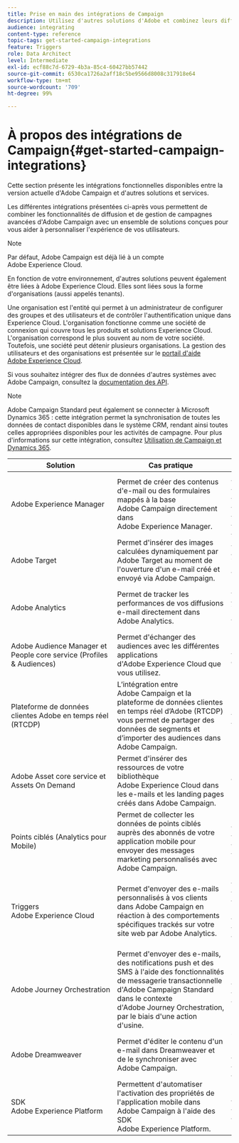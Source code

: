 ```yaml
---
title: Prise en main des intégrations de Campaign
description: Utilisez d'autres solutions d'Adobe et combinez leurs différentes fonctionnalités avec Campaign.
audience: integrating
content-type: reference
topic-tags: get-started-campaign-integrations
feature: Triggers
role: Data Architect
level: Intermediate
exl-id: ecf88c7d-6729-4b3a-85c4-60427bb57442
source-git-commit: 6530ca1726a2aff18c5be9566d8008c317918e64
workflow-type: tm+mt
source-wordcount: '709'
ht-degree: 99%

---
```


# À propos des intégrations de Campaign{#get-started-campaign-integrations}

Cette section présente les intégrations fonctionnelles disponibles entre la version actuelle d&#39;Adobe Campaign et d&#39;autres solutions et services.

Les différentes intégrations présentées ci-après vous permettent de combiner les fonctionnalités de diffusion et de gestion de campagnes avancées d&#39;Adobe Campaign avec un ensemble de solutions conçues pour vous aider à personnaliser l&#39;expérience de vos utilisateurs.

>[!NOTE]
>
> Par défaut, Adobe Campaign est déjà lié à un compte Adobe Experience Cloud.

En fonction de votre environnement, d&#39;autres solutions peuvent également être liées à Adobe Experience Cloud. Elles sont liées sous la forme d&#39;organisations (aussi appelés tenants).

Une organisation est l&#39;entité qui permet à un administrateur de configurer des groupes et des utilisateurs et de contrôler l&#39;authentification unique dans Experience Cloud. L&#39;organisation fonctionne comme une société de connexion qui couvre tous les produits et solutions Experience Cloud. L&#39;organisation correspond le plus souvent au nom de votre société. Toutefois, une société peut détenir plusieurs organisations. La gestion des utilisateurs et des organisations est présentée sur le [portail d&#39;aide Adobe Experience Cloud](https://experienceleague.adobe.com/docs/core-services/interface/manage-users-and-products/organizations.html?lang=fr).

Si vous souhaitez intégrer des flux de données d&#39;autres systèmes avec Adobe Campaign, consultez la [documentation des API](../../api/using/get-started-apis.md).

>[!NOTE]
>
>Adobe Campaign Standard peut également se connecter à Microsoft Dynamics 365 : cette intégration permet la synchronisation de toutes les données de contact disponibles dans le système CRM, rendant ainsi toutes celles appropriées disponibles pour les activités de campagne. Pour plus d&#39;informations sur cette intégration, consultez [Utilisation de Campaign et Dynamics 365](../../integrating/using/d365-acs-get-started.md).


<table> 
 <thead> 
  <tr> 
   <th> Solution<br /> </th> 
   <th> Cas pratique<br /> </th> 
   <th> Reportez-vous à<br /> </th> 
  </tr> 
 </thead> 
 <tbody> 
  <tr> 
   <td> Adobe Experience Manager<br /> </td> 
   <td> Permet de créer des contenus d'e-mail ou des formulaires mappés à la base Adobe Campaign directement dans Adobe Experience Manager.<br /> </td> 
   <td> 
     <a href="../../integrating/using/integrating-with-experience-manager.md">Utiliser Campaign et Experience Manager</a>, <a href="https://helpx.adobe.com/fr/experience-manager/6-4/sites/administering/using/campaignstandard.html">Intégrer Experience Manager et Campaign Standard</a>, <a href="https://experienceleague.adobe.com/docs/experience-manager-65/administering/integration/campaignstandard.html?lang=fr">Créer un e-mail avec Experience Manager et Campaign</a> 
    </td> 
  </tr> 
  <tr> 
   <td> Adobe Target<br /> </td> 
   <td> Permet d'insérer des images calculées dynamiquement par Adobe Target au moment de l'ouverture d'un e-mail créé et envoyé via Adobe Campaign.<br /> </td> 
   <td> 
    <a href="../../integrating/using/about-campaign-target-integration.md">Utiliser Campaign et Target</a>, <a href="https://experienceleague.adobe.com/docs/target/using/integrate/campaign-and-target.html?lang=fr">Intégrer Campaign et Target</a>, vidéo <a href="https://helpx.adobe.com/fr/marketing-cloud/how-to/email-marketing.html">Personnaliser les images d'e-mail en temps réel</a> (étape 3)
    </td> 
  </tr> 
  <tr> 
   <td> Adobe Analytics<br /> </td> 
   <td> Permet de tracker les performances de vos diffusions e-mail directement dans Adobe Analytics.<br /> </td> 
   <td> 
    <a href="../../integrating/using/about-campaign-analytics-integration.md">Partager les données de Campaign avec Analytics</a>, vidéo <a href="https://helpx.adobe.com/fr/marketing-cloud/how-to/email-marketing.html">Partager les KPI pour le reporting intégré de Campaign</a> (étape 1))
    </td> 
  </tr> 
  <tr> 
   <td> Adobe Audience Manager et People core service (Profiles &amp; Audiences)<br /> </td> 
   <td> Permet d'échanger des audiences avec les différentes applications d'Adobe Experience Cloud que vous utilisez.<br /> </td> 
   <td> <a href="../../integrating/using/about-campaign-audience-manager-or-people-core-service-integration.md">People core service (Profiles &amp; Audiences)</a><br /> </td> 
  </tr> 
   <tr> 
   <td> Plateforme de données clientes Adobe en temps réel (RTCDP)<br /> </td> 
   <td> L’intégration entre Adobe Campaign et la plateforme de données clientes en temps réel d’Adobe (RTCDP) vous permet de partager des données de segments et d’importer des audiences dans Adobe Campaign.</td>
   <td><a href="../../integrating/using/get-started-sources-destinations.md">Prise en main des sources et des destinations</a></td>
  </tr> 
  <tr> 
   <td> Adobe Asset core service et Assets On Demand<br /> </td> 
   <td> Permet d'insérer des ressources de votre bibliothèque Adobe Experience Cloud dans les e-mails et les landing pages créés dans Adobe Campaign.<br /> </td> 
   <td> <a href="../../integrating/using/working-with-campaign-and-assets-core-service.md">Assets core service</a> ou Assets On Demand<br /> </td> 
  </tr> 
  <tr> 
   <td> Points ciblés (Analytics pour Mobile)<br /> </td> 
   <td> Permet de collecter les données de points ciblés auprès des abonnés de votre application mobile pour envoyer des messages marketing personnalisés avec Adobe Campaign.<br /> </td> 
   <td> <a href="../../integrating/using/about-campaign-points-of-interest-data-integration.md">Envoyer des messages marketing en fonction de la localisation avec Campaign et les données de points ciblés</a> (Analytics pour Mobile)<br /> </td> 
  </tr> 
  <tr> 
   <td> Triggers Adobe Experience Cloud<br /> </td> 
   <td> Permet d'envoyer des e-mails personnalisés à vos clients dans Adobe Campaign en réaction à des comportements spécifiques trackés sur votre site web par Adobe Analytics.<br /> </td> 
   <td> 
    <a href="../../integrating/using/about-adobe-experience-cloud-triggers.md">Utiliser les triggers Experience Cloud dans Campaign Standard</a> <a href="../../integrating/using/abandonment-triggers-use-cases.md">Cas pratiques Triggers-Campaign d'abandon</a>, vidéo <a href="https://helpx.adobe.com/fr/marketing-cloud/how-to/email-marketing.html">Déclencher des messages de remarketing selon l'activité du site</a> (étape 2)
    </td> 
  </tr> 
    <tr> 
   <td> Adobe Journey Orchestration<br /> </td> 
   <td> Permet d'envoyer des e-mails, des notifications push et des SMS à l'aide des fonctionnalités de messagerie transactionnelle d'Adobe Campaign Standard dans le contexte d'Adobe Journey Orchestration, par le biais d'une action d'usine.<br /> </td> 
   <td> <a href="https://experienceleague.adobe.com/docs/journeys/using/action-journeys/working-with-adobe-campaign.html">Utilisation d'Adobe Journey Orchestration et d'Adobe Campaign Standard</a><br /> </td> 
  </tr> 
  <tr> 
   <td> Adobe Dreamweaver<br /> </td> 
   <td> Permet d'éditer le contenu d'un e-mail dans Dreamweaver et de le synchroniser avec Adobe Campaign.<br /> </td> 
   <td> 
    Vidéo <a href="https://experienceleague.adobe.com/docs/campaign-learn/campaign-standard-tutorials/designing-content/email-designer/dreamweaver-integration.html?lang=fr">Créer des e-mails personnalisés avec Dreamweaver</a> <a href="https://helpx.adobe.com/fr/dreamweaver/using/working-with-dreamweaver-and-campaign.html">Utilisation de l'extension de Campaign pour Dreamweaver</a> 
  </td> 
  </tr> 
  <tr> 
   <td> SDK Adobe Experience Platform<br /> </td> 
   <td> Permettent d'automatiser l'activation des propriétés de l'application mobile dans Adobe Campaign à l'aide des SDK Adobe Experience Platform.<br /> </td> 
   <td> <a href="https://helpx.adobe.com/fr/campaign/kb/configuring-app-sdk.html">Configuration d'une application mobile à l'aide des SDK Experience Platform</a><br /> </td> 
  </tr> 
 </tbody> 
</table>
